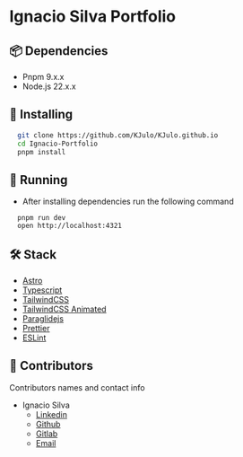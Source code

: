 # Ignacio Silva Portfolio

## 📦 Dependencies

- Pnpm 9.x.x
- Node.js 22.x.x

## 🔧 Installing

```bash
  git clone https://github.com/KJulo/KJulo.github.io
  cd Ignacio-Portfolio
  pnpm install
```

## 🚀 Running

- After installing dependencies run the following command

```
  pnpm run dev
  open http://localhost:4321
```

## 🛠️ Stack

- [Astro](https://astro.build/)
- [Typescript](https://www.typescriptlang.org/)
- [TailwindCSS](https://tailwindcss.com/)
- [TailwindCSS Animated](https://www.tailwindcss-animated.com/)
- [Paraglidejs](https://inlang.com/m/gerre34r/library-inlang-paraglideJs)
- [Prettier](https://prettier.io/)
- [ESLint](https://eslint.org/)

## 📝 Contributors

Contributors names and contact info

- Ignacio Silva
  - [Linkedin](https://www.linkedin.com/in/ignaciosilvae/)
  - [Github](https://github.com/KJulo)
  - [Gitlab](https://gitlab.com/isilva3)
  - [Email](mailto:ignacio.silva.e@gmail.com)
